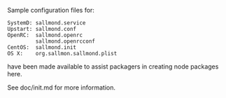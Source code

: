 Sample configuration files for:
```
SystemD: sallmond.service
Upstart: sallmond.conf
OpenRC:  sallmond.openrc
         sallmond.openrcconf
CentOS:  sallmond.init
OS X:    org.sallmon.sallmond.plist
```
have been made available to assist packagers in creating node packages here.

See doc/init.md for more information.
